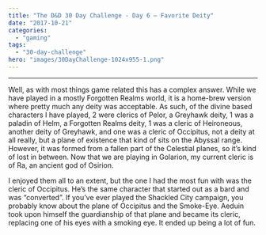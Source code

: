 ```yaml
---
title: "The D&D 30 Day Challenge - Day 6 – Favorite Deity"
date: "2017-10-21"
categories: 
  - "gaming"
tags: 
  - "30-day-challenge"
hero: "images/30DayChallenge-1024x955-1.png"
---
```


* * *

Well, as with most things game related this has a complex answer. While we have played in a mostly Forgotten Realms world, it is a home-brew version where pretty much any deity was acceptable. As such, of the divine based characters I have played, 2 were clerics of Pelor, a Greyhawk deity, 1 was a paladin of Helm, a Forgotten Realms deity, 1 was a cleric of Heironeous, another deity of Greyhawk, and one was a cleric of Occipitus, not a deity at all really, but a plane of existence that kind of sits on the Abyssal range. However, it was formed from a fallen part of the Celestial planes, so it’s kind of lost in between. Now that we are playing in Golarion, my current cleric is of Ra, an ancient god of Osirion.

I enjoyed them all to an extent, but the one I had the most fun with was the cleric of Occipitus. He’s the same character that started out as a bard and was “converted”. If you’ve ever played the Shackled City campaign, you probably know about the plane of Occipitus and the Smoke-Eye. Aeduin took upon himself the guardianship of that plane and became its cleric, replacing one of his eyes with a smoking eye. It ended up being a lot of fun.

